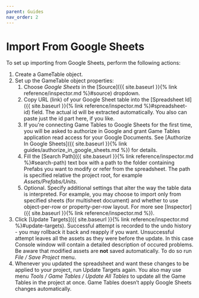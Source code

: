 ```yaml
---
parent: Guides
nav_order: 2
---
```

# Import From Google Sheets
To set up importing from Google Sheets, perform the following actions:
1. Create a GameTable object.
2. Set up the GameTable object properties:
    1. Choose *Google Sheets* in the [Source]({{ site.baseurl }}{% link reference/inspector.md %}#source) dropdown.
    2. Copy URL (link) of your Google Sheet table into the [Spreadsheet Id]({{ site.baseurl }}{% link reference/inspector.md %}#spreadsheet-id) field. The actual id will be extracted automatically. You also can paste just the id part here, if you like.
    3. If you're connecting Game Tables to Google Sheets for the first time, you will be asked to authorize in Google and grant Game Tables application read access for your Google Documents. See [Authorize In Google Sheets]({{ site.baseurl }}{% link guides/authorize_in_google_sheets.md %}) for details.
    4. Fill the [Search Path]({{ site.baseurl }}{% link reference/inspector.md %}#search-path) text box with a path to the folder containing Prefabs you want to modify or refer from the spreadsheet. The path is specified relative the project root, for example *Assets/Prefabs/Units*.
    5. Optional. Specify additional settings that alter the way the table data is interpreted. For example, you may choose to import only from specified sheets (for multisheet document) and whether to use object-per-row or property-per-row layout. For more see [Inspector]({{ site.baseurl }}{% link reference/inspector.md %}).
3. Click [Update Targets]({{ site.baseurl }}{% link reference/inspector.md %}#update-targets). Successful attempt is recorded to the undo history - you may rollback it back and reapply if you want. Unsuccessful attempt leaves all the assets as they were before the update. In this case Console window will contain a detailed description of occured problems. Be aware that modified assets are **not** saved automatically. To do so run *File / Save Project* menu.
4. Whenever you updated the spreadsheet and want these changes to be applied to your project, run Update Targets again. You also may use menu *Tools / Game Tables / Update All Tables* to update all the Game Tables in the project at once. Game Tables doesn’t apply Google Sheets changes automatically.